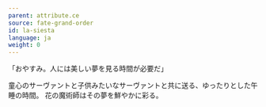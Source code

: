 ```yaml
---
parent: attribute.ce
source: fate-grand-order
id: la-siesta
language: ja
weight: 0
---
```


「おやすみ。人には美しい夢を見る時間が必要だ」

童心のサーヴァントと子供みたいなサーヴァントと共に送る、ゆったりとした午睡の時間。
花の魔術師はその夢を鮮やかに彩る。

